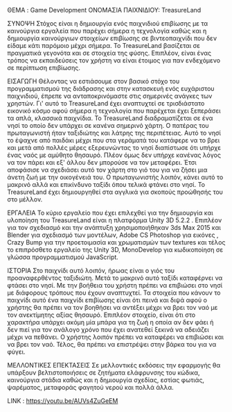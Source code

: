 ΘΕΜΑ : Game Development
ΟΝΟΜΑΣΙΑ ΠΑΙΧΝΙΔΙΟΥ: TreasureLand

ΣΥΝΟΨΗ
	Στόχος είναι η δημιουργία ενός παιχνιδιού επιβίωσης με τα καινούργια εργαλεία που παρέχει σήμερα 
	η τεχνολογία καθώς και η δημιουργία καινούργιων στοιχείων επιβίωσης σε βιντεοπαιχνίδι που δεν είδαμε 
	κάτι παρόμοιο μέχρι σήμερα. Το TreasureLand βασίζεται σε πραγματικά γεγονότα και σε στοιχεία της φύσης. 
	Επιπλέον, είναι ένας τρόπος να εκπαιδεύσεις τον χρήστη  να είναι έτοιμος για παν ενδεχόμενο σε περίπτωση επιβίωσης. 

ΕΙΣΑΓΩΓΗ
	Θέλοντας να εστιάσουμε στον βασικό στόχο του προγραμματισμού της διάδρασης και στην κατασκευή
	ενός ευχάριστου παιχνιδιού, έπρεπε να ανταποκρινόμαστε στις σημερινές ανάγκες των χρηστών. 
	Γι' αυτό το TreasureLand έχει αναπτυχτεί σε τρισδιάστατο εικονικό κόσμο αφού σήμερα η τεχνολογία
	που παρέχεται έχει ξεπεράσει τα απλά, κλασσικά παιχνίδια.
	Το  TreasureLand  διαδραματίζεται σε ένα νησί το οποίο δεν υπάρχει σε κανένα σημερινό χάρτη. 
	Ο πατέρας του πρωταγωνιστή ήταν ταξιδιώτης και λάτρης της περιπέτειας. Αυτό το νησί το έψαχνε από παιδάκι
	μέχρι που στα γεράματά του κατάφερε να το βρει και μετά από πολλές μέρες εξερευνώντας το νησί διαπίστωσε 
	ότι υπήρχε ένας ναός με αμύθητο θησαυρό. Πλέον όμως δεν υπήρχε κανένας λόγος να τον πάρει και εξ' άλλου 
	δεν μπορούσε να τον μεταφέρει. Έτσι αποφάσισε να σχεδιάσει αυτό τον χάρτη στο γιό του για να ζήσει μια άνετη 
	ζωή με την οικογένειά του. Ο πρωταγωνιστής λοιπόν, κάνει αυτό το μακρινό αλλά και επικίνδυνο ταξίδι όπου τελικά 
	φτάνει στο νησί. 	Το TreasureLand έχει δημιουργηθεί στα αγγλικά για σκοπούς προώθησής του στο μέλλον.

ΕΡΓΑΛΕΙΑ
Το κύριο εργαλείο που έχει επιλεχθεί για την δημιουργία και υλοποίηση του TreasureLand είναι η πλατφόρμα Unity 3D 5.2.2 .
Επιπλέον για τον σχεδιασμό και την ανάπτυξη χρησιμοποιήθηκαν 3ds Max 2015 και Blender για σχεδιασμό των μοντέλων, 
Adobe CS Photoshop για  εικόνες , Crazy Bump για την προετοιμασία και χρωματισμών των textures και τέλος το επιπρόσθετο 
εργαλείο της Unity 3D, MonoDevelop για κωδικοποίηση σε γλώσσα προγραμματισμού JavaScript.

ΙΣΤΟΡΙΑ
	Στο παιχνίδι αυτό λοιπόν, ήρωας είναι ο γιός του προαναφερθέντος ταξιδιώτη. Μετά το μακρινό αυτό ταξίδι καταφέρνει
	να φτάσει στο νησί. Με την βοήθεια του χρήστη πρέπει να επιβιώσει στο νησί με διάφορους τρόπους που έχουν αναπτυχτεί. 
	Τα στοιχεία που κάνουν το παιχνίδι αυτό ένα παιχνίδι επιβίωσης είναι ότι πεινά και διψά αφού ο χρήστης θα πρέπει να τον 
	βοηθήσει να αντέξει μέχρι να βρει τον ναό με τον ανεκτίμητης αξίας θησαυρό. Επιπλέον στοιχείο, είναι ότι στο χαρακτήρα 
	υπάρχει ακόμη μία μπάρα για τη ζωή η οποία αν δεν φάει ή δεν πιεί για τον ανάλογο χρόνο που έχει ανατεθεί ξεκινά να αδειάζει 
	μέχρι να πεθάνει. Ο χρήστης λοιπόν πρέπει να καταφέρει να επιβιώσει και να βρει τον ναό. Τέλος, θα πρέπει να επιστρέψει στην 
	βάρκα του για να φύγει.

ΜΕΛΛΟΝΤΙΚΕΣ ΕΠΕΚΤΑΣΕΙΣ
Σε μελλοντικές εκδόσεις την εφαρμογής θα υπάρξουν βελτιστοποιήσεις σε ζητήματα ελάφρυνσης του κώδικα, καινούργια στάδια καθώς 
και η δημιουργία σχεδίας, εστίας φωτιάς, ψαρέματος, μεταφοράς φαγητού νερού και πολλά άλλα.

LINK : https://youtu.be/AUVs4ZuGeEM

